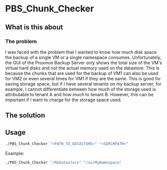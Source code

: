 # PBS_Chunk_Checker
## What is this about
### The problem
I was faced with the problem that I wanted to know how much disk space the backup of a single VM or a single namespace consumes.
Unfortunately, the GUI of the Proxmox Backup Server only shows the total size of the VM's virtual hard disks and not the actual memory used on the datastore.
This is because the chunks that are used for the backup of VM1 can also be used for VM2 or even several times for VM1 if they are the same.
This is good for saving storage space, but if I have several tenants on my backup server, for example, I cannot differentiate between how much of the storage used is attributable to tenant A and how much to tenant B. However, this can be important if I want to charge for the storage space used.
## The solution

## Usage
```bash
./PBS_Chunk_Checker "<PATH_TO_DATASTORE>" "<SERCHPATH>"
```
Example:
```bash
./PBS_Chunk_Checker "/MyDatastore" "/ns/MyNamespace"
```
